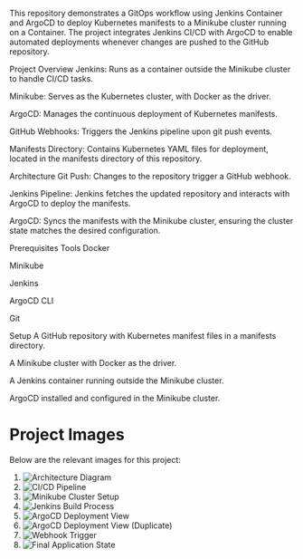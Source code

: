 This repository demonstrates a GitOps workflow using Jenkins Container and ArgoCD to deploy Kubernetes manifests to a Minikube cluster running on a Container. The project integrates Jenkins CI/CD with ArgoCD to enable automated deployments whenever changes are pushed to the GitHub repository.

Project Overview
Jenkins: Runs as a container outside the Minikube cluster to handle CI/CD tasks.

Minikube: Serves as the Kubernetes cluster, with Docker as the driver.

ArgoCD: Manages the continuous deployment of Kubernetes manifests.

GitHub Webhooks: Triggers the Jenkins pipeline upon git push events.

Manifests Directory: Contains Kubernetes YAML files for deployment, located in the manifests directory of this repository.

Architecture
Git Push: Changes to the repository trigger a GitHub webhook.

Jenkins Pipeline: Jenkins fetches the updated repository and interacts with ArgoCD to deploy the manifests.

ArgoCD: Syncs the manifests with the Minikube cluster, ensuring the cluster state matches the desired configuration.

Prerequisites
Tools
Docker

Minikube

Jenkins

ArgoCD CLI

Git

Setup
A GitHub repository with Kubernetes manifest files in a manifests directory.

A Minikube cluster with Docker as the driver.

A Jenkins container running outside the Minikube cluster.

ArgoCD installed and configured in the Minikube cluster.

# Project Images

Below are the relevant images for this project:

1. ![Architecture Diagram](https://i.imgur.com/iWI1QbE.jpg)
2. ![CI/CD Pipeline](https://i.imgur.com/9SmuAKP.jpg)
3. ![Minikube Cluster Setup](https://i.imgur.com/wlOGQM8.jpg)
4. ![Jenkins Build Process](https://i.imgur.com/9qNbHiM.jpg)
5. ![ArgoCD Deployment View](https://i.imgur.com/5QepOd7.jpg)
6. ![ArgoCD Deployment View (Duplicate)](https://i.imgur.com/5QepOd7.jpg)
7. ![Webhook Trigger](https://i.imgur.com/jWwD055.jpg)
8. ![Final Application State](https://i.imgur.com/6BpeLrE.jpg)


